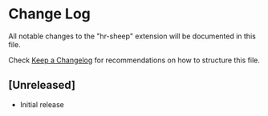 # Change Log
All notable changes to the "hr-sheep" extension will be documented in this file.

Check [Keep a Changelog](http://keepachangelog.com/) for recommendations on how to structure this file.

## [Unreleased]
- Initial release